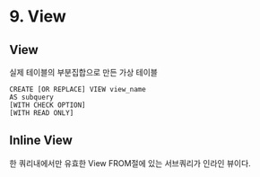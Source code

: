 # 9. View

## View

실제 테이블의 부분집합으로 만든 가상 테이블

```text
CREATE [OR REPLACE] VIEW view_name
AS subquery
[WITH CHECK OPTION]
[WITH READ ONLY]
```

## Inline View

한 쿼리내에서만 유효한 View  FROM절에 있는 서브쿼리가 인라인 뷰이다.

